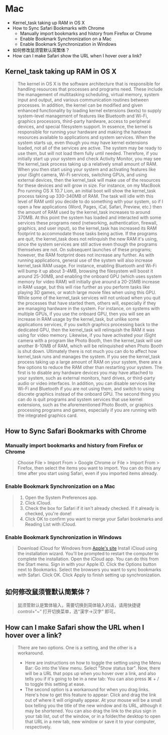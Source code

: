 # Mac
<!-- MarkdownTOC -->

- Kernel_task taking up RAM in OS X
- How to Sync Safari Bookmarks with Chrome
    - Manually import bookmarks and history from Firefox or Chrome
    - Enable Bookmark Synchronization on a Mac
    - Enable Bookmark Synchronization in Windows
- 如何修改鼠须管默认简繁体？
- How can I make Safari show the URL when I hover over a link?

<!-- /MarkdownTOC -->

## Kernel_task taking up RAM in OS X
>  The kernel in OS X is the software architecture that is responsible for handling resources that processes and programs need. These include the management of multitasking scheduling, virtual memory, system input and output, and various communication routines between processes. In addition, the kernel can be modified and given enhanced functionality by loading kernel extensions (kexts) to supply system-level management of features like Bluetooth and Wi-Fi, graphics processors, third-party hardware, access to peripheral devices, and special filesystem support. In essence, the kernel is responsible for running your hardware and making the hardware resources available to applications and system services.
> When the system starts up, even though you may have kernel extensions loaded, not all of the services are active. The system may be ready to use them, but will not load them fully until needed. Therefore, if you initially start up your system and check Activity Monitor, you may see the kernel_task process taking up a relatively small amount of RAM. When you then start using your system and activating features like your iSight camera, Wi-Fi services, switching GPUs, and using external devices, then the kernel_task will make use of the resources for these devices and will grow in size.
>  For instance, on my MacBook Pro running OS X 10.7 Lion, an initial boot will show the kernel_task process taking up 330-340MB of RAM. The task will idle with this level of RAM until you decide to do something with your system, so if I open a few applications (Word, Pages, iCal, Safari, Preview, etc.) then the amount of RAM used by the kernel_task increases to around 370MB. At this point the system has loaded and interacted with some services these programs need (networking, authentication, firewall, graphics, and user input), so the kernel_task has increased its RAM footprint to accommodate those tasks being active. If the programs are quit, the kernel_task does not relinquish the new RAM it's using, since the system services are still active even though the programs themselves are not. On subsequent launches of these programs; however, the RAM footprint does not increase any further.
>  As with running applications, general use of the system will also increase kernel_task RAM usage. For instance, enabling Bluetooth and Wi-Fi will bump it up about 3-4MB, browsing the filesystem will boost it around 25-30MB, and enabling the onboard GPU (which uses system memory for video RAM) will initially give around a 20-25MB increase in RAM usage, but this will rise further as you perform tasks like playing 3D games, or watch large movie files when using this GPU.
>  While some of the kernel_task services will not unload when you quit the processes that have started them, others will, especially if they are managing hardware in the system. For instance, on systems with multiple GPUs, if you use the onboard GPU, then you will see an increase in RAM usage by the kernel_task, but unlike some applications services, if you switch graphics processing back to the dedicated GPU, then the kernel_task will relinquish the RAM it was using for video memory. Likewise, if you have activated your iSight camera with a program like Photo Booth, then the kernel_task will use another 8-10MB of RAM, which will be relinquished when Photo Booth is shut down.
>  Ultimately there is not much you can do to affect how kernel_task runs and manages the system. If you see the kernel_task process taking up a large amount of RAM on your system, there are a few options to reduce the RAM other than restarting your system. The first is to disable any hardware devices you may have attached to your system, such as external monitors, hard drives, or third-party audio or video interfaces. In addition, you can disable services like Wi-Fi and Bluetooth if you are not using them, and switch to using discrete graphics instead of the onboard GPU. The second thing you can do is quit programs and system services that use kernel extensions, such as the aforementioned Photo Booth, or graphics processing programs and games, especially if you are running with the integrated graphics card.

## How to Sync Safari Bookmarks with Chrome
### Manually import bookmarks and history from Firefox or Chrome
> Choose File > Import From > Google Chrome or File > Import From > Firefox, then select the items you want to import. You can do this any time after you start using Safari, even if you imported items already.
### Enable Bookmark Synchronization on a Mac
> 1. Open the System Preferences app.
> 2. Click iCloud.
> 3. Check the box for Safari if it isn't already checked. If it already is checked, you're done!
> 4. Click OK to confirm you want to merge your Safari bookmarks and Reading List with iCloud.
### Enable Bookmark Synchronization in Windows
>  Download iCloud for Windows from [Apple's site](https://support.apple.com/zh-cn/HT202806)
>  Install iCloud using the installation wizard. You'll be prompted to restart the computer to complete the installation.
> Open the iCloud app. You can do this from the Start menu.
> Sign in with your Apple ID.
> Click the Options button next to Bookmarks.
> Select the browsers you want to sync bookmarks with Safari.
> Click OK.
> Click Apply to finish setting up synchronization.

## 如何修改鼠须管默认简繁体？
> 鼠须管默认是繁体输入，需要切换到简体输入的话，请用快捷键 control+“~”  打开切换菜单，选“漢字→汉字” 即可。

## How can I make Safari show the URL when I hover over a link?
> There are two options. One is a setting, and the other is a workaround.
> - Here are instructions on how to toggle the setting using the Menu Bar:
> Go into the View menu.
Select "Show status bar".
Now, there will be a URL that pops up when you hover over a link, and also tells you if it's going to be in a new tab:
> You can also press ⌘ + / to toggle this setting at ease.
> - The second option is a workaround for when you drag links. Here's how to get this feature to appear:
> Click and drag the link out of where it will originally appear.
At your mouse will be a small box telling you the title of the new window and its URL, although it may be shortened.
You can also drag the link to the plus sign in your tab list, out of the window, or in a folder/the desktop to open that URL in a new tab, new window or save it to your computer, respectively.

